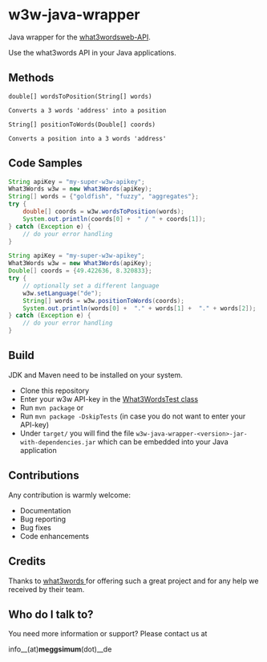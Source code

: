 # w3w-java-wrapper
Java wrapper for the [what3words](http://what3words.com/)[web-API](http://developer.what3words.com/api).

Use the what3words API in your Java applications.

## Methods

  ```double[] wordsToPosition(String[] words)```

    Converts a 3 words 'address' into a position
  ```String[] positionToWords(Double[] coords)```

    Converts a position into a 3 words 'address'

## Code Samples

```java
String apiKey = "my-super-w3w-apikey";
What3Words w3w = new What3Words(apiKey);
String[] words = {"goldfish", "fuzzy", "aggregates"};
try {
    double[] coords = w3w.wordsToPosition(words);
    System.out.println(coords[0] +  " / " + coords[1]);
} catch (Exception e) {
    // do your error handling
}
```

```java
String apiKey = "my-super-w3w-apikey";
What3Words w3w = new What3Words(apiKey);
Double[] coords = {49.422636, 8.320833};
try {
    // optionally set a different language
    w3w.setLanguage("de");
    String[] words = w3w.positionToWords(coords);
    System.out.println(words[0] +  "." + words[1] +  "." + words[2]);
} catch (Exception e) {
    // do your error handling
}
```
## Build
JDK and Maven need to be installed on your system.

  * Clone this repository
  * Enter your w3w API-key in the [What3WordsTest class](https://github.com/meggsimum/w3w-java-wrapper/blob/master/src/test/java/de/meggsimum/w3w/What3WordsTest.java#L17)
  * Run ``mvn package`` or
  * Run ``mvn package -DskipTests`` (in case you do not want to enter your API-key)
  * Under ``target/`` you will find the file ``w3w-java-wrapper-<version>-jar-with-dependencies.jar`` which can be embedded into your Java application

## Contributions

Any contribution is warmly welcome:

  - Documentation
  - Bug reporting
  - Bug fixes
  - Code enhancements

## Credits

Thanks to [what3words ](http://what3words.com/) for offering such a great
project and for any help we received by their team.


## Who do I talk to?
You need more information or support? Please contact us at

info__(at)__meggsimum__(dot)__de
